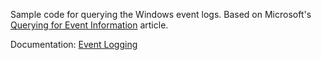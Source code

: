 Sample code for querying the Windows event logs. Based on Microsoft's [Querying for Event Information](https://learn.microsoft.com/en-us/windows/win32/eventlog/querying-for-event-source-messages) article.

Documentation: [Event Logging](https://learn.microsoft.com/en-us/windows/win32/eventlog/event-logging)
